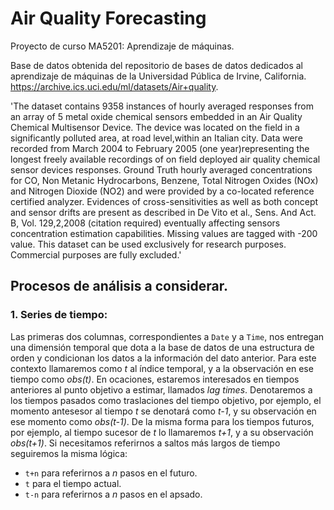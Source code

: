 # Air Quality Forecasting
Proyecto de curso MA5201: Aprendizaje de máquinas.

Base de datos obtenida del repositorio de bases de datos dedicados al aprendizaje de máquinas de la Universidad Pública de Irvine, California. https://archive.ics.uci.edu/ml/datasets/Air+quality.

'The dataset contains 9358 instances of hourly averaged responses from an array of 5 metal oxide chemical sensors embedded in an Air Quality Chemical Multisensor Device. The device was located on the field in a significantly polluted area, at road level,within an Italian city. Data were recorded from March 2004 to February 2005 (one year)representing the longest freely available recordings of on field deployed air quality chemical sensor devices responses. Ground Truth hourly averaged concentrations for CO, Non Metanic Hydrocarbons, Benzene, Total Nitrogen Oxides (NOx) and Nitrogen Dioxide (NO2) and were provided by a co-located reference certified analyzer. Evidences of cross-sensitivities as well as both concept and sensor drifts are present as described in De Vito et al., Sens. And Act. B, Vol. 129,2,2008 (citation required) eventually affecting sensors concentration estimation capabilities. Missing values are tagged with -200 value.
This dataset can be used exclusively for research purposes. Commercial purposes are fully excluded.'

## Procesos de análisis a considerar.
### 1. Series de tiempo:
Las primeras dos columnas, correspondientes a `Date` y a `Time`, nos entregan una dimensión temporal que dota a la base de datos de una estructura de orden y condicionan los datos a la información del dato anterior. Para este contexto llamaremos como _t_ al índice temporal, y a la observación en ese tiempo como _obs(t)_. En ocaciones, estaremos interesados en tiempos anteriores al punto objetivo a estimar, llamados _lag times_. Denotaremos a los tiempos pasados como traslaciones del tiempo objetivo, por ejemplo, el momento antesesor al tiempo _t_ se denotará como _t-1_, y su observación en ese momento como _obs(t-1)_. De la misma forma para los tiempos futuros, por ejemplo, al tiempo sucesor de _t_ lo llamaremos _t+1_, y a su observación _obs(t+1)_. Si necesitamos referirnos a saltos más largos de tiempo seguiremos la misma lógica:
  - `t+n` para referirnos a _n_ pasos en el futuro.
  - `t` para el tiempo actual.
  - `t-n` para referirnos a _n_ pasos en el apsado.

